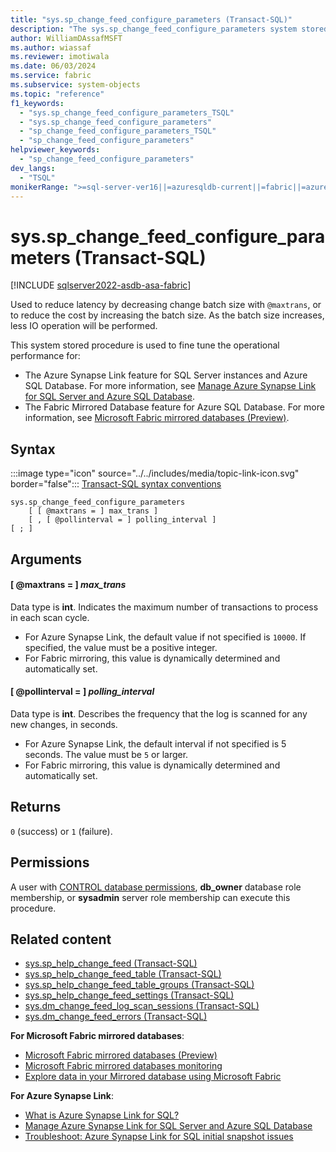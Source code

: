 ```yaml
---
title: "sys.sp_change_feed_configure_parameters (Transact-SQL)"
description: "The sys.sp_change_feed_configure_parameters system stored procedure is used to increase the batch size with higher transactions."
author: WilliamDAssafMSFT
ms.author: wiassaf
ms.reviewer: imotiwala
ms.date: 06/03/2024
ms.service: fabric
ms.subservice: system-objects
ms.topic: "reference"
f1_keywords:
  - "sys.sp_change_feed_configure_parameters_TSQL"
  - "sys.sp_change_feed_configure_parameters"
  - "sp_change_feed_configure_parameters_TSQL"
  - "sp_change_feed_configure_parameters"
helpviewer_keywords:
  - "sp_change_feed_configure_parameters"
dev_langs:
  - "TSQL"
monikerRange: ">=sql-server-ver16||=azuresqldb-current||=fabric||=azure-sqldw-latest"
---
```

# sys.sp_change_feed_configure_parameters (Transact-SQL)

[!INCLUDE [sqlserver2022-asdb-asa-fabric](../../includes/applies-to-version/sqlserver2022-asdb-asa-fabric.md)]

Used to reduce latency by decreasing change batch size with `@maxtrans`, or to reduce the cost by increasing the batch size. As the batch size increases, less IO operation will be performed.

This system stored procedure is used to fine tune the operational performance for:

- The Azure Synapse Link feature for SQL Server instances and Azure SQL Database. For more information, see [Manage Azure Synapse Link for SQL Server and Azure SQL Database](../../sql-server/synapse-link/synapse-link-sql-server-change-feed-manage.md).
- The Fabric Mirrored Database feature for Azure SQL Database. For more information, see [Microsoft Fabric mirrored databases (Preview)](/fabric/database/mirrored-database/overview).

## Syntax

:::image type="icon" source="../../includes/media/topic-link-icon.svg" border="false"::: [Transact-SQL syntax conventions](../../t-sql/language-elements/transact-sql-syntax-conventions-transact-sql.md)

```syntaxsql
sys.sp_change_feed_configure_parameters
    [ [ @maxtrans = ] max_trans ]
    [ , [ @pollinterval = ] polling_interval ]
[ ; ]
```

## Arguments

#### [ @maxtrans = ] *max_trans*

Data type is **int**. Indicates the maximum number of transactions to process in each scan cycle. 
- For Azure Synapse Link, the default value if not specified is `10000`. If specified, the value must be a positive integer.
- For Fabric mirroring, this value is dynamically determined and automatically set.

#### [ @pollinterval = ] *polling_interval*

Data type is **int**. Describes the frequency that the log is scanned for any new changes, in seconds. 
- For Azure Synapse Link, the default interval if not specified is 5 seconds. The value must be `5` or larger. 
- For Fabric mirroring, this value is dynamically determined and automatically set.


## Returns

`0` (success) or `1` (failure).

## Permissions

A user with [CONTROL database permissions](../security/permissions-database-engine.md), **db_owner** database role membership, or **sysadmin** server role membership can execute this procedure.

## Related content

- [sys.sp_help_change_feed (Transact-SQL)](sp-help-change-feed.md)
- [sys.sp_help_change_feed_table (Transact-SQL)](sp-help-change-feed-table.md)
- [sys.sp_help_change_feed_table_groups (Transact-SQL)](sp-help-change-feed-table-groups.md)
- [sys.sp_help_change_feed_settings (Transact-SQL)](sp-help-change-feed-settings.md)
- [sys.dm_change_feed_log_scan_sessions (Transact-SQL)](../system-dynamic-management-views/sys-dm-change-feed-log-scan-sessions.md)
- [sys.dm_change_feed_errors (Transact-SQL)](../system-dynamic-management-views/sys-dm-change-feed-errors.md)

**For Microsoft Fabric mirrored databases**:

- [Microsoft Fabric mirrored databases (Preview)](/fabric/database/mirrored-database/overview)
- [Microsoft Fabric mirrored databases monitoring](/fabric/database/mirrored-database/monitor)
- [Explore data in your Mirrored database using Microsoft Fabric](/fabric/database/mirrored-database/explore)

**For Azure Synapse Link**:

- [What is Azure Synapse Link for SQL?](/azure/synapse-analytics/synapse-link/sql-synapse-link-overview)
- [Manage Azure Synapse Link for SQL Server and Azure SQL Database](../../sql-server/synapse-link/synapse-link-sql-server-change-feed-manage.md)
- [Troubleshoot: Azure Synapse Link for SQL initial snapshot issues](/azure/synapse-analytics/synapse-link/troubleshoot/troubleshoot-sql-snapshot-issues)

